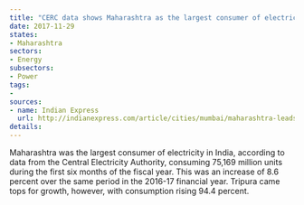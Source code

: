 ```yaml
---
title: "CERC data shows Maharashtra as the largest consumer of electricity in India"
date: 2017-11-29
states:
- Maharashtra
sectors:
- Energy
subsectors:
- Power
tags:
- 
sources:
- name: Indian Express
  url: http://indianexpress.com/article/cities/mumbai/maharashtra-leads-in-consumption-of-electricity-4953495/
details:
---
```


Maharashtra was the largest consumer of electricity in India, according to data from the Central Electricity Authority, consuming 75,169 million units during the first six months of the fiscal year. This was an increase of 8.6 percent over the same period in the 2016-17 financial year. Tripura came tops for growth, however, with consumption rising 94.4 percent.

